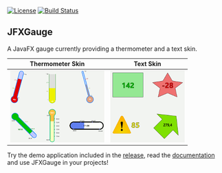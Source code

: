 [![License](https://img.shields.io/badge/License-Apache%202.0-blue.svg)](https://github.com/beryx/jfxgauge/blob/master/LICENSE)
[![Build Status](https://img.shields.io/travis/beryx/jfxgauge/master.svg?label=Build)](https://travis-ci.org/beryx/jfxgauge)
## JFXGauge ##

A JavaFX gauge currently providing a thermometer and a text skin.


Thermometer Skin |Text Skin
-----------------|----------
<a href="https://github.com/beryx/jfxgauge/raw/master/doc/img/thermoDemo.gif"><img src="https://github.com/beryx/jfxgauge/raw/master/doc/img/thermoDemo-thumbnail.gif"></a> | <a href="https://github.com/beryx/jfxgauge/raw/master/doc/img/textDemo.gif"><img src="https://github.com/beryx/jfxgauge/raw/master/doc/img/textDemo-thumbnail.gif"></a>


Try the demo application included in the [release](https://github.com/beryx/jfxgauge/releases/latest), read the [documentation](http://jfxgauge.beryx.org) and use JFXGauge in your projects!
